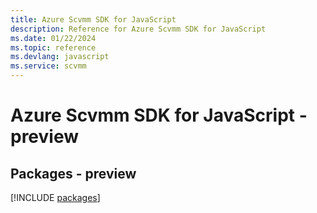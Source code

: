 ```yaml
---
title: Azure Scvmm SDK for JavaScript
description: Reference for Azure Scvmm SDK for JavaScript
ms.date: 01/22/2024
ms.topic: reference
ms.devlang: javascript
ms.service: scvmm
---
```

# Azure Scvmm SDK for JavaScript - preview
## Packages - preview
[!INCLUDE [packages](scvmm-index.md)]